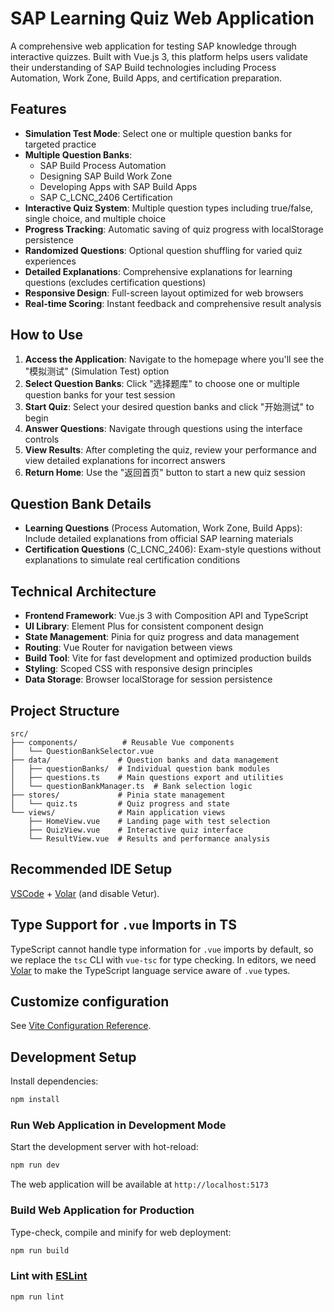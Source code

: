 # SAP Learning Quiz Web Application

A comprehensive web application for testing SAP knowledge through interactive quizzes. Built with Vue.js 3, this platform helps users validate their understanding of SAP Build technologies including Process Automation, Work Zone, Build Apps, and certification preparation.

## Features

- **Simulation Test Mode**: Select one or multiple question banks for targeted practice
- **Multiple Question Banks**: 
  - SAP Build Process Automation
  - Designing SAP Build Work Zone
  - Developing Apps with SAP Build Apps
  - SAP C_LCNC_2406 Certification
- **Interactive Quiz System**: Multiple question types including true/false, single choice, and multiple choice
- **Progress Tracking**: Automatic saving of quiz progress with localStorage persistence
- **Randomized Questions**: Optional question shuffling for varied quiz experiences
- **Detailed Explanations**: Comprehensive explanations for learning questions (excludes certification questions)
- **Responsive Design**: Full-screen layout optimized for web browsers
- **Real-time Scoring**: Instant feedback and comprehensive result analysis

## How to Use

1. **Access the Application**: Navigate to the homepage where you'll see the "模拟测试" (Simulation Test) option
2. **Select Question Banks**: Click "选择题库" to choose one or multiple question banks for your test session
3. **Start Quiz**: Select your desired question banks and click "开始测试" to begin
4. **Answer Questions**: Navigate through questions using the interface controls
5. **View Results**: After completing the quiz, review your performance and view detailed explanations for incorrect answers
6. **Return Home**: Use the "返回首页" button to start a new quiz session

## Question Bank Details

- **Learning Questions** (Process Automation, Work Zone, Build Apps): Include detailed explanations from official SAP learning materials
- **Certification Questions** (C_LCNC_2406): Exam-style questions without explanations to simulate real certification conditions

## Technical Architecture

- **Frontend Framework**: Vue.js 3 with Composition API and TypeScript
- **UI Library**: Element Plus for consistent component design
- **State Management**: Pinia for quiz progress and data management
- **Routing**: Vue Router for navigation between views
- **Build Tool**: Vite for fast development and optimized production builds
- **Styling**: Scoped CSS with responsive design principles
- **Data Storage**: Browser localStorage for session persistence

## Project Structure

```
src/
├── components/          # Reusable Vue components
│   └── QuestionBankSelector.vue
├── data/               # Question banks and data management
│   ├── questionBanks/  # Individual question bank modules
│   ├── questions.ts    # Main questions export and utilities
│   └── questionBankManager.ts  # Bank selection logic
├── stores/             # Pinia state management
│   └── quiz.ts         # Quiz progress and state
└── views/              # Main application views
    ├── HomeView.vue    # Landing page with test selection
    ├── QuizView.vue    # Interactive quiz interface
    └── ResultView.vue  # Results and performance analysis
```

## Recommended IDE Setup

[VSCode](https://code.visualstudio.com/) + [Volar](https://marketplace.visualstudio.com/items?itemName=Vue.volar) (and disable Vetur).

## Type Support for `.vue` Imports in TS

TypeScript cannot handle type information for `.vue` imports by default, so we replace the `tsc` CLI with `vue-tsc` for type checking. In editors, we need [Volar](https://marketplace.visualstudio.com/items?itemName=Vue.volar) to make the TypeScript language service aware of `.vue` types.

## Customize configuration

See [Vite Configuration Reference](https://vite.dev/config/).

## Development Setup

Install dependencies:
```sh
npm install
```

### Run Web Application in Development Mode

Start the development server with hot-reload:
```sh
npm run dev
```

The web application will be available at `http://localhost:5173`

### Build Web Application for Production

Type-check, compile and minify for web deployment:
```sh
npm run build
```

### Lint with [ESLint](https://eslint.org/)

```sh
npm run lint
```
